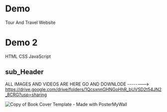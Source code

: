 # Demo 

Tour And Travel Website

# Demo 2

HTML
CSS
JavaScript

## sub_Header

ALL IMAGES AND VIDEOS ARE HERE GO AND DOWNLODE --------> https://drive.google.com/drive/folders/1QcsxnnGHNGoHhR_bUVSD2t54JN2_8CRG?usp=sharing

![Copy of Book Cover Template - Made with PosterMyWall](https://user-images.githubusercontent.com/99184393/165776409-809f37cd-4640-45c3-8ccd-692033d13e32.jpg)
